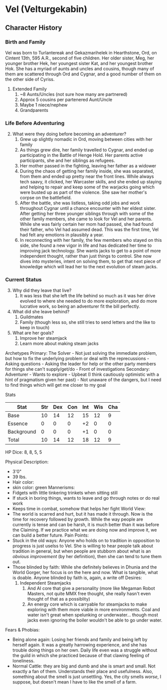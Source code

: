 # Vel (Velturgekabin)
## Character History
### Birth and Family
Vel was born to Turlantereak and Gekazmarihelek in Hearthstone, Ord, on Cintent 13th, 595 A.R., second of five children. Her older sister, Meg, her younger brother Hek, her youngest sister Kat, and her youngest brother Hok. She has a myriad of aunts and uncles and cousins, though many of them are scattered through Ord and Cygnar, and a good number of them on the other side of Cyriss.
1. Extended Family
	1. ~8 Aunts/Uncles (not sure how many are partnered)
	2. Approx 5 cousins per partenered Aunt/Uncle
	3. Maybe 1 niece/nephew
	4. Grandparents

### Life Before Adventuring
2. What were they doing before becoming an adventurer?
	1. Grew up slightly nomadic in Ord, moving between cities with her family
	2. As things grew dire, her family travelled to Cygnar, and ended up participating in the Battle of Henge Hold. Her parents active participants, she and her siblings as refugees.
	3. Her mother passed in the fighting, leaving her father as a widower
	4. During the chaos of getting her family inside, she was separated, from them and ended up pretty near the front lines. While always tech saavy, it clicked, her Warcaster skills, and she ended up staying and helping to repair and keep some of the warjacks going which were busted up as part of the violence. She saw her mother's corpse on the battlefield.
	5. After the battle, she was listless, taking odd jobs and work throughout Cygnar until a chance encounter with her eldest sister. After getting her three younger siblings through with some of the other family members, she came to look for Vel and her parents. While she was fairly certain her mom had passed, she had found their father, who Vel had assumed dead. This was the first time, Vel had felt any emotions in plausibly a year.
	6. In reconnecting with her family, the few members who stayed on this side, she found a new vigor in life and has dedicated her time to improving jack technology. She wants jacks to get to a point of more independent thought, rather than just things to control. She now dives into mysteries, intent on solving them, to get that next piece of knowledge which will lead her to the next evolution of steam jacks.

### Current Status
3. Why did they leave that live?
	1. It was less that she left the life behind so much as it was her drive evolved to where she needed to do more exploration, and do more lucrative work, so being an adventurer fit the bill perfectly.
4. What did she leave behind?
	1. Guildmates
	2. Family (though less so, she still tries to send letters and the like to keep in touch)
5. What are her goals?
	1. Improve her steamjack
	2. Learn more about making steam jacks


Archetypes
	Primary: The Solver
		- Not just solving the immediate problem, but how to fix the underlying problem or deal with the reprecussions
		- Asking questions
		- Asking the leader for help or the other party members for things she can't supply/get/do
		- Front of investigations
	Secondary: Adventurer
		- Wants to explore
		- Upbeat (I think cautiously optimistic with a hint of pragmatism given her past)
		- Not unaware of the dangers, but I need to find things which will get me closer to my goal
		
Stats

| Stat       | Str | Dex | Con | Int | Wis | Cha |
| ---------- | --- | --- | --- | --- | --- | --- |
| Base       | 10  | 14  | 12  | 15  | 12  | 9   |
| Essence    | 0   | 0   | 0   | +2  | 0   | 0   |
| Background | 0   | 0   | 0   | +1  | 0   | 0   |
| Total      | 10  | 14  | 12  | 18  | 12  | 9   |

HP Dice: 8, 8, 5, 5


Physical Description:
- 3'0"
- 39 lbs.
- Hair color:
- skin color: green
Mannerisms:
- Fidgets with little tinkering trinkets when sitting still
- If stuck in boring things, wants to leave and go through notes or do real work
- Keeps time in combat, somehow that helps her fight
World View:
- The world is scarred and hurt, but it has made it through. Now is the time for recovery followed by growth. While the way people are currently is tense and can be harsh, it is much better than it was before the Claiming. If we practice what we are doing now and improve it, we can build a better future.
Pain Points:
- Stuck in the old ways: Anyone who holds on to tradition in opposition to progress is just uselss to Vel. She is willing to hear people talk about tradition in general, but when people are stubborn about what is an _obvious improvement_ (by her definition), then she can tend to tune them out.
- Those blinded by faith: While she definitely believes in Dhunia and the World Gorger, her focus is on the here and now. What is tangible, what is doable. Anyone blinded by faith is, again, a write off
Desires:
	1. Independent Steamjacks
		1. And AI core that give a personality (more like Megaman Robot Masters, not quite MMX free thought, she really hasn't even thought of that as a possiblity)
		2. An energy core which is carryable for steamjacks to make exploring with them more viable in more environments. Coal and water isn't great when spelunking or underwater... though most jacks even ignoring the boiler wouldn't be able to go under water.

Fears & Phobias:
- Being alone again: Losing her friends and family and being left by herself again. It was a greatly harrowing experience, and she has trouble doing things on her own. Daily life even was a struggle without the guild in which she practiced because of that clawing feeling of loneliness.
- Normal Cattle: they are big and dumb and she is smart and small. Not exactly a fan of them. Understands their place and usefulness. Also, something about the smell is just unsettling. Yes, the city smells _worse_, I suppose, but doesn't mean I have to like the smell of a farm.